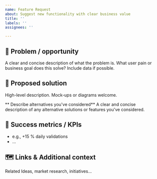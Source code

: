 ```yaml
---
name: Feature Request
about: Suggest new functionality with clear business value
title: ''
labels: ''
assignees: ''

---
```


## 📖 Problem / opportunity
A clear and concise description of what the problem is. What user pain or business goal does this solve? Include data if possible.

## 💎 Proposed solution
High-level description. Mock-ups or diagrams welcome.

** Describe alternatives you've considered**
A clear and concise description of any alternative solutions or features you've considered.

## 📐 Success metrics / KPIs
- e.g., +15 % daily validations  
- …

## 🗺  Links & Additional context
Related Ideas, market research, initiatives…
